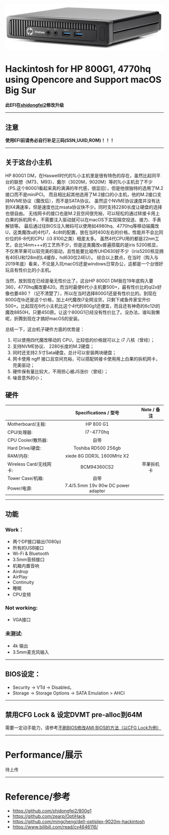 ![HP 800 G1](https://github.com/Road-tech/Hackintosh_HP-800G1_I7-4770hq_OC/blob/main/hp_800_g1.png?raw=true)

# Hackintosh for HP 800G1, 4770hq using Opencore and Support macOS Big Sur  

**此EFI在[shidongfei2](https://github.com/shidongfei2)修改升级**

---

## 注意

**使用EFI前请务必自行补足三码(SSN,UUID,ROM)！！！**    

---

## 关于这台小主机

HP 800G1 DM，在Haswell时代的1L小主机里是很有特色的存在，虽然比起同平台的联想（M73、M93）、戴尔（3020M，9020M）等的1L小主机丑了不少（PS.这个800G1看起来真的满满的年代感，很显旧），但是他很独特的选用了M.2接口而不是miniPCI。 而且相比起其他选用了M.2接口的小主机，他的M.2接口支持NVME协议（魔改后），而不是SATA协议。 虽然这个NVME协议速度并没有达到X4满速率，但是速度也比msata协议快不少。同时支持2280长度让硬盘的选择也很自由。 无线网卡的接口也是M.2且空间很充裕，可以轻松的通过转接卡用上白果的拆机网卡，不需要注入驱动就可以在macOS下实现隔空投送、接力、手表解锁等。 最后通过往BIOS注入微码可以使用如4980hq、4770hq等移动端魔改U，这类魔改u的4代i7，4c8t的配置，放在当时400左右的价格，性能并不会比同价位的6-8代的CPU（i3 8100之类）相差太多。 虽然4代CPU用的都是22nm工艺，会比14nm+++的工艺热不少，但是这类魔改u普遍搭载的是iris 5200核显，不仅黑苹果可以较完美的驱动，且性能要比祖传UHD630好不少（iris5200核显拥有40EU和128m的L4缓存，hd630仅24EU）。  综合以上数点，在当时（购入与2019年底）看来，不论是入坑macOS还是windows日常办公，这都是一个台很好玩且有性价比的小主机。

当然，放到现在已经是毫无性价比了。这台HP 800G1 DM我在19年底购入要360，4770hq魔改要420。而当时最便6代小主机要500+，最有性价比的ql2x好像也要480？（记不清楚了），所以在当时选择800G1还是有性价比的。到现在800G在tb还是这个价格，加上4代魔改i7全网没货，只剩下咸鱼传家宝开价500+。比起现在6代小主机比这个4代的800g1还便宜，而且还有神奇的6c12t的魔改8850H，只要450原。让这个800G1已经没有性价比了。没办法，谁叫我懒呢，折腾到现在才搞好macOS的安装。

总结一下，这台机子硬件方面的优势是：

1. 可以使用四代魔改移动的 CPU，比较低的价格就可以上 i7 八核（曾经）；
2. 支持NVME协议、 2280长度的M.2硬盘；
3. 同时还支持2.5寸Sata硬盘，总计可以安装两块硬盘；
4. 网卡使用 ngff 接口且空间充裕，可以搭配转接卡使用用上白果的拆机网卡，完美驱动；
5. 硬件保有量比较大，不用担心被JS涨价（曾经）；
6. 噪音意外的小；

## 硬件
|                     	| Specifications / 型号              	| Note / 备注  	|
| ---------------------	|:------------------------------------:	|:------------:	|
| Motherboard/主板:  	| HP 800 G1                        		|              	|
| CPU/处理器:           	| I7-4770hq                           	|            	|
| CPU Cooler/散热器:    	| 自带                   		        |            	|
| Hard Drive/硬盘:     	| Toshiba RD500 256gb          	        |            	|
| RAM/内存:            	| xiede 8G DDR3L 1600MHz X2         	|            	|
| Wireless Card/无线网卡:	| BCM94360CS2                   		| 苹果拆机卡  	|
| Tower Case/机箱:      	| 自带                                	|            	|
| Power/电源:           	| 7.4/5.5mm 19v 90w DC power adapter 	|            	|

---

## 功能

### Work：  

- 两个DP接口输出(1080p)  
- 所有的USB接口  
- Wi-Fi & Bluetooth  
- 3.5mm音频接口
- 机箱内置音响
- Airdrop  
- AirPlay  
- Continuity  
- 睡眠
- CPU变频

### Not working:

- VGA接口

### 未测试:  

- 4k 输出
- 3.5mm麦克风输入 

---

## BIOS设定：   

- Security -> VTd -> Disabled。 
- Storage -> Storage Options -> SATA Emulation > AHCI   

---

## 禁用CFG Lock & 设定DVMT pre-alloc到64M

需要一定动手能力，请参考[不刷BIOS修改AMI BIOS的方法（以CFG Lock为例）](https://www.bilibili.com/read/cv4646116/)

---

# Performance/展示

待上传

---

# Reference/参考

- https://github.com/shidongfei2/800g1
- https://github.com/zearp/OptiHack
- https://github.com/mingcheng/dell-optiplex-9020m-hackintosh
- https://www.bilibili.com/read/cv4646116/